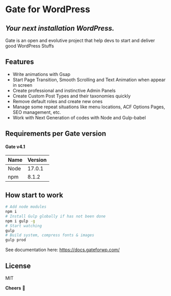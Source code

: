# Gate for WordPress
## _Your next installation WordPress._

Gate is an open and evolutive project that help devs to start and deliver good WordPress Stuffs

## Features
- Write animations with Gsap
- Start Page Transition, Smooth Scrolling and Text Animation when appear in screen
- Create professional and instinctive Admin Panels
- Create Custom Post Types and their taxonomies quickly
- Remove default roles and create new ones
- Manage some repeat situations like menu locations, ACF Options Pages, SEO management, etc.
- Work with Next Generation of codes with Node and Gulp-babel


## Requirements per Gate version
#### Gate v4.1
| Name | Version |
| ------ | ------ |
| Node | 17.0.1 |
| npm | 8.1.2 |

## How start to work
```sh
# Add node modules
npm i
# Install Gulp globally if has not been done
npm i gulp -g
# Start watching
gulp
# Build system, compress fonts & images
gulp prod
```
See documentation here: https://docs.gateforwp.com/

## License
MIT

**Cheers** 🍻
